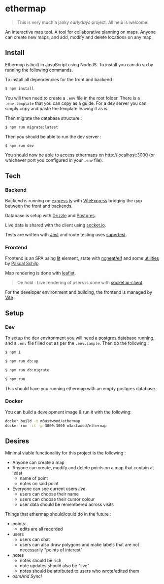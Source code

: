 # ethermap

> This is very much a janky _earlydays_ project. All help is welcome!

An interactive map tool. A tool for collaborative planning on maps. Anyone can create new maps, and add, modify and delete locations on any map.

## Install

Ethermap is built in JavaScript using NodeJS. To install you can do so by running the following commands.

To install all dependencies for the front and backend :
```sh
$ npm install
```
You will then need to create a `.env` file in the root folder. There is a `.env.template` that you can copy as a guide. For a dev server you can simply copy and paste the template leaving it as is.

Then migrate the database structure :
```sh
$ npm run migrate:latest
```

Then you should be able to run the dev server :
```sh
$ npm run dev
```

You should now be able to access ethermaps on [http://localhost:3000](http://localhost:3000/) (or whichever port you configured in your `.env` file).

## Tech

### Backend

Backend is running on [express.js](https://expressjs.com/) with [ViteExpress](https://github.com/szymmis/vite-express) bridging the gap between the front and backends.

Database is setup with [Drizzle](https://orm.drizzle.team) and [Postgres](https://www.postgresql.org/).

Live data is shared with the client using [socket.io](https://socket.io/).

Tests are written with [Jest](https://jestjs.io) and route testing uses [supertest](https://github.com/ladjs/supertest).

### Frontend

Frontend is an SPA using [lit](https://lit.dev/) element, state with [ngneat/elf](https://ngneat.github.io/elf/) and some [utilities](https://github.com/thepassle/app-tools) by [Pascal Schilp](https://github.com/thepassle).

Map rendering is done with [leaflet](https://leafletjs.com/).

> On hold : Live rendering of users is done with [socket.io-client](https://socket.io/docs/v4/client-api/).

For the developer environment and building, the frontend is managed by [Vite](https://vitejs.dev/).

## Setup

### Dev

To setup the dev environment you will need a postgres database running, and a `.env` file filled out as per the `.env.sample`. Then do the following :

```sh
$ npm i

$ npm run db:up

$ npm run db:migrate

$ npm run
```

This should have you running ethermap with an empty postgres database.

### Docker

<!-- TODO[MF] These instructions are out of date -->

You can build a development image & run it with the following:

```sh
docker build -t m3astwood/ethermap
docker run -it -p 3000:3000 m3astwood/ethermap
```

## Desires

Minimal viable functionality for this project is the following :

- Anyone can create a map
- Anyone can create, modify and delete points on a map that contain at least
    - name of point
    - notes on said point
- Everyone can see current users _live_
    - users can choose their name
    - users can choose their cursor colour
    - user data should be remembered across visits

Things that ethermap should/could do in the future :

- points
    - edits are all recorded
- users
    - users can chat
    - users can also draw polygons and make labels that are not necessarily "points of interest"
- notes
    - notes should be rich
    - note updates should also be "live"
    - notes should be attributed to users who wrote/edited them
- _osmAnd Sync!_
